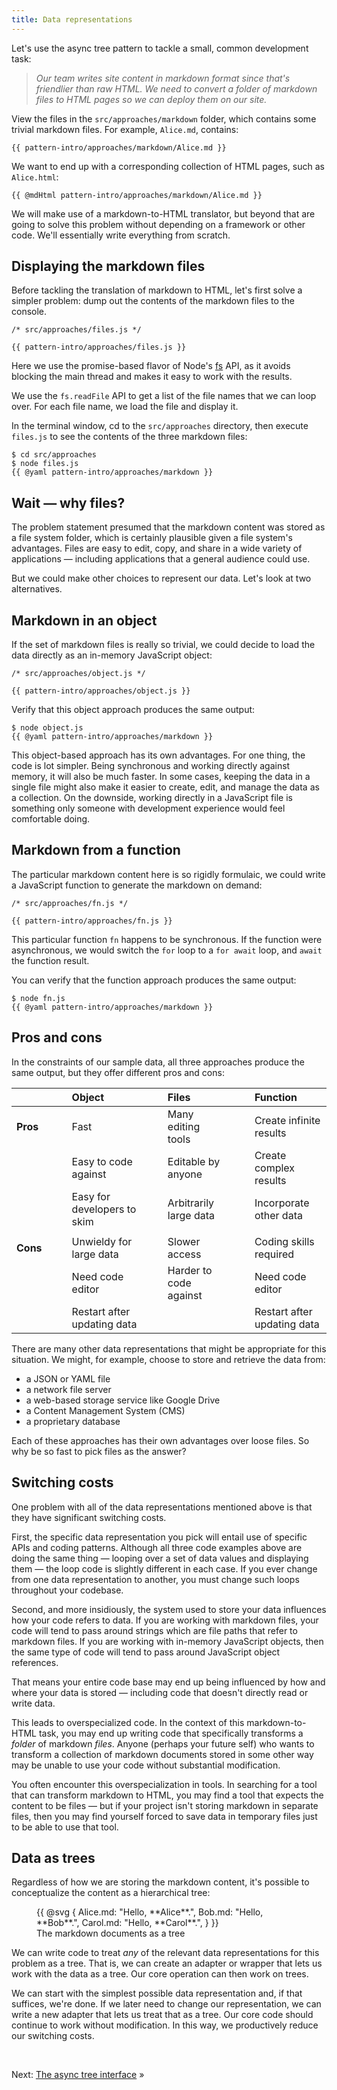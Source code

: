 ```yaml
---
title: Data representations
---
```


Let's use the async tree pattern to tackle a small, common development task:

> _Our team writes site content in markdown format since that's friendlier than raw HTML. We need to convert a folder of markdown files to HTML pages so we can deploy them on our site._

<span class="tutorialStep"></span> View the files in the `src/approaches/markdown` folder, which contains some trivial markdown files. For example, `Alice.md`, contains:

```{{'md'}}
{{ pattern-intro/approaches/markdown/Alice.md }}
```

We want to end up with a corresponding collection of HTML pages, such as `Alice.html`:

```{{'html'}}
{{ @mdHtml pattern-intro/approaches/markdown/Alice.md }}
```

We will make use of a markdown-to-HTML translator, but beyond that are going to solve this problem without depending on a framework or other code. We'll essentially write everything from scratch.

## Displaying the markdown files

Before tackling the translation of markdown to HTML, let's first solve a simpler problem: dump out the contents of the markdown files to the console.

```{{'js'}}
/* src/approaches/files.js */

{{ pattern-intro/approaches/files.js }}
```

Here we use the promise-based flavor of Node's [fs](https://nodejs.org/api/fs.html) API, as it avoids blocking the main thread and makes it easy to work with the results.

We use the `fs.readFile` API to get a list of the file names that we can loop over. For each file name, we load the file and display it.

<span class="tutorialStep"></span> In the terminal window, cd to the `src/approaches` directory, then execute `files.js` to see the contents of the three markdown files:

```console
$ cd src/approaches
$ node files.js
{{ @yaml pattern-intro/approaches/markdown }}
```

## Wait — why files?

The problem statement presumed that the markdown content was stored as a file system folder, which is certainly plausible given a file system's advantages. Files are easy to edit, copy, and share in a wide variety of applications — including applications that a general audience could use.

But we could make other choices to represent our data. Let's look at two alternatives.

## Markdown in an object

If the set of markdown files is really so trivial, we could decide to load the data directly as an in-memory JavaScript object:

```{{'js'}}
/* src/approaches/object.js */

{{ pattern-intro/approaches/object.js }}
```

<span class="tutorialStep"></span> Verify that this object approach produces the same output:

```console
$ node object.js
{{ @yaml pattern-intro/approaches/markdown }}
```

This object-based approach has its own advantages. For one thing, the code is lot simpler. Being synchronous and working directly against memory, it will also be much faster. In some cases, keeping the data in a single file might also make it easier to create, edit, and manage the data as a collection. On the downside, working directly in a JavaScript file is something only someone with development experience would feel comfortable doing.

## Markdown from a function

The particular markdown content here is so rigidly formulaic, we could write a JavaScript function to generate the markdown on demand:

```{{'js'}}
/* src/approaches/fn.js */

{{ pattern-intro/approaches/fn.js }}
```

This particular function `fn` happens to be synchronous. If the function were asynchronous, we would switch the `for` loop to a `for await` loop, and `await` the function result.

<span class="tutorialStep"></span> You can verify that the function approach produces the same output:

```console
$ node fn.js
{{ @yaml pattern-intro/approaches/markdown }}
```

## Pros and cons

In the constraints of our sample data, all three approaches produce the same output, but they offer different pros and cons:

|          | &emsp; | Object                      | &emsp; | Files                  | &emsp; | Function                    |
| -------- | ------ | :-------------------------- | ------ | :--------------------- | ------ | :-------------------------- |
| **Pros** |        | Fast                        |        | Many editing tools     |        | Create infinite results     |
|          |        | Easy to code against        |        | Editable by anyone     |        | Create complex results      |
|          |        | Easy for developers to skim |        | Arbitrarily large data |        | Incorporate other data      |
|          |        |                             |        |                        |        |                             |
| **Cons** |        | Unwieldy for large data     |        | Slower access          |        | Coding skills required      |
|          |        | Need code editor            |        | Harder to code against |        | Need code editor            |
|          |        | Restart after updating data |        |                        |        | Restart after updating data |

There are many other data representations that might be appropriate for this situation. We might, for example, choose to store and retrieve the data from:

- a JSON or YAML file
- a network file server
- a web-based storage service like Google Drive
- a Content Management System (CMS)
- a proprietary database

Each of these approaches has their own advantages over loose files. So why be so fast to pick files as the answer?

## Switching costs

One problem with all of the data representations mentioned above is that they have significant switching costs.

First, the specific data representation you pick will entail use of specific APIs and coding patterns. Although all three code examples above are doing the same thing — looping over a set of data values and displaying them — the loop code is slightly different in each case. If you ever change from one data representation to another, you must change such loops throughout your codebase.

Second, and more insidiously, the system used to store your data influences how your code refers to data. If you are working with markdown files, your code will tend to pass around strings which are file paths that refer to markdown files. If you are working with in-memory JavaScript objects, then the same type of code will tend to pass around JavaScript object references.

That means your entire code base may end up being influenced by how and where your data is stored — including code that doesn't directly read or write data.

This leads to overspecialized code. In the context of this markdown-to-HTML task, you may end up writing code that specifically transforms a _folder_ of markdown _files_. Anyone (perhaps your future self) who wants to transform a collection of markdown documents stored in some other way may be unable to use your code without substantial modification.

You often encounter this overspecialization in tools. In searching for a tool that can transform markdown to HTML, you may find a tool that expects the content to be files — but if your project isn't storing markdown in separate files, then you may find yourself forced to save data in temporary files just to be able to use that tool.

## Data as trees

Regardless of how we are storing the markdown content, it's possible to conceptualize the content as a hierarchical tree:

<figure>
  {{ @svg {
    Alice.md: "Hello, **Alice**.",
    Bob.md: "Hello, **Bob**.",
    Carol.md: "Hello, **Carol**.",
  } }}
  <figcaption>The markdown documents as a tree</figcaption>
</figure>

We can write code to treat _any_ of the relevant data representations for this problem as a tree. That is, we can create an adapter or wrapper that lets us work with the data as a tree. Our core operation can then work on trees.

We can start with the simplest possible data representation and, if that suffices, we're done. If we later need to change our representation, we can write a new adapter that lets us treat that as a tree. Our core code should continue to work without modification. In this way, we productively reduce our switching costs.

&nbsp;

Next: [The async tree interface](interface.html) »
